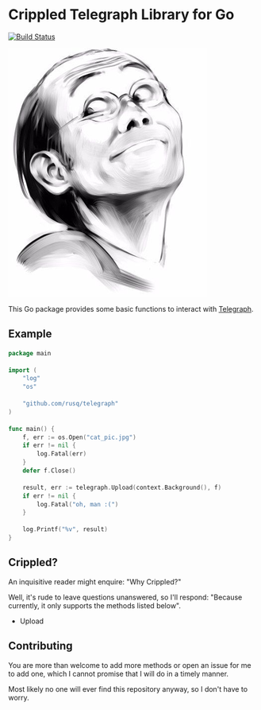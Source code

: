 # Crippled Telegraph Library for Go

[![Build Status](https://travis-ci.com/rusq/telegraph.svg?branch=master)](https://travis-ci.com/rusq/telegraph)

![COME GET IT](./come_get_it.jpg)

This Go package provides some basic functions to interact with
[Telegraph](https://telegra.ph).

## Example

```go
package main

import (
    "log"
    "os"

    "github.com/rusq/telegraph"
)

func main() {
    f, err := os.Open("cat_pic.jpg")
    if err != nil {
        log.Fatal(err)
    }
    defer f.Close()

    result, err := telegraph.Upload(context.Background(), f)
    if err != nil {
        log.Fatal("oh, man :(")
    }

    log.Printf("%v", result)
}
```

## Crippled?
An inquisitive reader might enquire:  "Why Crippled?"

Well, it's rude to leave questions unanswered, so I'll respond:
"Because currently, it only supports the methods listed below".

* Upload

## Contributing

You are more than welcome to add more methods or open an issue for me to add
one, which I cannot promise that I will do in a timely manner.

Most likely no one will ever find this repository anyway, so I don't have to
worry.
